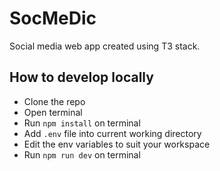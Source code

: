 # SocMeDic

Social media web app created using T3 stack.

## How to develop locally
- Clone the repo
- Open terminal
- Run `npm install` on terminal
- Add `.env` file into current working directory
- Edit the env variables to suit your workspace
- Run `npm run dev` on terminal
